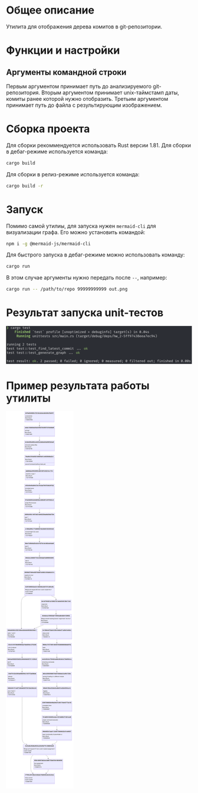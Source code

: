 # Общее описание
Утилита для отображения дерева комитов в git-репозитории.

# Функции и настройки
## Аргументы командной строки
Первым аргументом принимает путь до анализируемого git-репозитория.
Вторым аргументом принимает unix-таймстамп даты, комиты ранее которой нужно отобразить.
Третьим аргументом принимает путь до файла с результирующим изображением.

# Сборка проекта
Для сборки рекоммендуется использовать Rust версии 1.81. Для сборки в дебаг-режиме используется команда:
```bash
cargo build
```

Для сборки в релиз-режиме используется команда:
```bash
cargo build -r
```

# Запуск
Помимо самой утилиы, для запуска нужен `mermaid-cli` для визуализации графа. Его можно установить командой:
```bash
npm i -g @mermaid-js/mermaid-cli
```

Для быстрого запуска в дебаг-режиме можно использовать команду:
```bash
cargo run
```

В этом случае аргументы нужно передать после `--`, например:
```bash
cargo run -- /path/to/repo 99999999999 out.png
```

# Результат запуска unit-тестов

![](tests.png)

# Пример результата работы утилиты

![](out.png)
